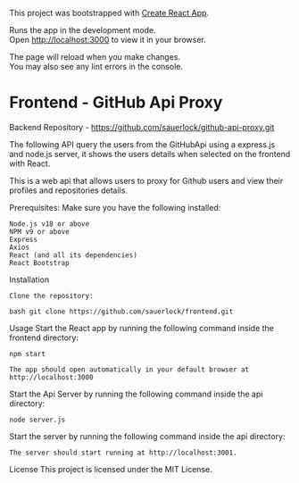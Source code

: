 
This project was bootstrapped with [Create React App](https://github.com/facebook/create-react-app).

Runs the app in the development mode.\
Open [http://localhost:3000](http://localhost:3000) to view it in your browser.

The page will reload when you make changes.\
You may also see any lint errors in the console.
# Frontend - GitHub Api Proxy
Backend Repository - https://github.com/sauerlock/github-api-proxy.git

 
 The following API query the users from the GitHubApi using a express.js and node.js server, it shows the users details when selected on the frontend with React. 

This is a web api that allows users to proxy for Github users and view their profiles and repositories details.

Prerequisites: 
Make sure you have the following installed:

    Node.js v18 or above
    NPM v9 or above
    Express
    Axios
    React (and all its dependencies)
    React Bootstrap

Installation

    Clone the repository:

    bash git clone https://github.com/sauerlock/frontend.git

Usage
Start the React app by running the following command inside the frontend directory:

    npm start
    
    The app should open automatically in your default browser at http://localhost:3000

Start the Api Server by running the following command inside the api directory:

    node server.js 

Start the server by running the following command inside the api directory:

    The server should start running at http://localhost:3001.


License This project is licensed under the MIT License.
